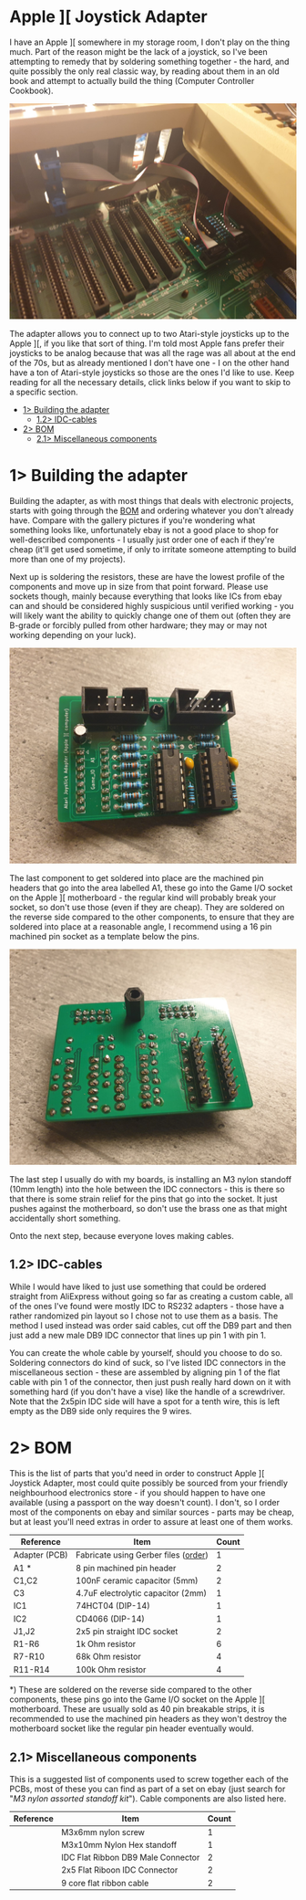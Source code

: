 # Apple ][ Joystick Adapter
I have an Apple ][ somewhere in my storage room, I don't play on the thing much. Part of the reason might be the lack of a joystick, so I've been attempting to remedy that by soldering something together - the hard, and quite possibly the only real classic way, by reading about them in an old book and attempt to actually build the thing (Computer Controller Cookbook).

![Installation done](https://github.com/tebl/Apple2-Joystick-Adapter/raw/main/gallery/2021-01-31%2020.42.28.jpg)

The adapter allows you to connect up to two Atari-style joysticks up to the Apple ][, if you like that sort of thing. I'm told most Apple fans prefer their joysticks to be analog because that was all the rage was all about at the end of the 70s, but as already mentioned I don't have one - I on the other hand have a ton of Atari-style joysticks so those are the ones I'd like to use. Keep reading for all the necessary details, click links below if you want to skip to a specific section.

- [1> Building the adapter](#1-building-the-adapter)
  - [1.2> IDC-cables](#12-idc-cables)
- [2> BOM](#2-bom)
  - [2.1> Miscellaneous components](#21-miscellaneous-components)

# 1> Building the adapter
Building the adapter, as with most things that deals with electronic projects, starts with going through the [BOM](#2-bom) and ordering whatever you don't already have. Compare with the gallery pictures if you're wondering what something looks like, unfortunately ebay is not a good place to shop for well-described components - I usually just order one of each if they're cheap (it'll get used sometime, if only to irritate someone attempting to build more than one of my projects).

Next up is soldering the resistors, these are have the lowest profile of the components and move up in size from that point forward. Please use sockets though, mainly because everything that looks like ICs from ebay can and should be considered highly suspicious until verified working - you will likely want the ability to quickly change one of them out (often they are B-grade or forcibly pulled from other hardware; they may or may not working depending on your luck).

![Front of PCB](https://github.com/tebl/Apple2-Joystick-Adapter/raw/main/gallery/2021-01-21%2022.52.42.jpg)

The last component to get soldered into place are the machined pin headers that go into the area labelled A1, these go into the Game I/O socket on the Apple ][ motherboard - the regular kind will probably break your socket, so don't use those (even if they are cheap). They are soldered on the reverse side compared to the other components, to ensure that they are soldered into place at a reasonable angle, I recommend using a 16 pin machined pin socket as a template below the pins.

![Back of PCB](https://github.com/tebl/Apple2-Joystick-Adapter/raw/main/gallery/2021-01-21%2022.52.50.jpg)

The last step I usually do with my boards, is installing an M3 nylon standoff (10mm length) into the hole between the IDC connectors - this is there so that there is some strain relief for the pins that go into the socket. It just pushes against the motherboard, so don't use the brass one as that might accidentally short something.

Onto the next step, because everyone loves making cables.

## 1.2> IDC-cables
While I would have liked to just use something that could be ordered straight from AliExpress without going so far as creating a custom cable, all of the ones I've found were mostly IDC to RS232 adapters - those have a rather randomized pin layout so I chose not to use them as a basis. The method I used instead was order said cables, cut off the DB9 part and then just add a new male DB9 IDC connector that lines up pin 1 with pin 1.

You can create the whole cable by yourself, should you choose to do so. Soldering connectors do kind of suck, so I've listed IDC connectors in the miscellaneous section - these are assembled by aligning pin 1 of the flat cable with pin 1 of the connector, then just push really hard down on it with something hard (if you don't have a vise) like the handle of a screwdriver. Note that the 2x5pin IDC side will have a spot for a tenth wire, this is left empty as the DB9 side only requires the 9 wires.

# 2> BOM
This is the list of parts that you'd need in order to construct Apple ][ Joystick Adapter, most could quite possibly be sourced from your friendly neighbourhood electronics store - if you should happen to have one available (using a passport on the way doesn't count). I don't, so I order most of the components on ebay and similar sources - parts may be cheap, but at least you'll need extras in order to assure at least one of them works.

| Reference            | Item                                              | Count |
| -------------------- | ------------------------------------------------- | ----- |
| Adapter (PCB)        | Fabricate using Gerber files ([order]())          |     1 |
| A1 *                 | 8 pin machined pin header                         |     2 |    
| C1,C2                | 100nF ceramic capacitor (5mm)                     |     2 |
| C3                   | 4.7uF electrolytic capacitor (2mm)                |     1 |
| IC1                  | 74HCT04 (DIP-14)                                  |     1 |
| IC2                  | CD4066 (DIP-14)                                   |     1 |
| J1,J2                | 2x5 pin straight IDC socket                       |     2 |
| R1-R6                | 1k Ohm resistor                                   |     6 |
| R7-R10               | 68k Ohm resistor                                  |     4 |
| R11-R14              | 100k Ohm resistor                                 |     4 |

*) These are soldered on the reverse side compared to the other components, these pins go into the Game I/O socket on the Apple ][ motherboard. These are usually sold as 40 pin breakable strips, it is recommended to use the machined pin headers as they won't destroy the motherboard socket like the regular pin header eventually would.

## 2.1> Miscellaneous components
This is a suggested list of components used to screw together each of the PCBs, most of these you can find as part of a set on ebay (just search for "*M3 nylon assorted standoff kit*"). Cable components are also listed here.

| Reference | Item                                      | Count |
| --------- | ----------------------------------------- | ----- |
|           | M3x6mm nylon screw                        |     1 |
|           | M3x10mm Nylon Hex standoff                |     1 |
|           | IDC Flat Ribbon DB9 Male Connector        |     2 |
|           | 2x5 Flat Riboon IDC Connector             |     2 |
|           | 9 core flat ribbon cable                  |     2 |